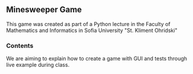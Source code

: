 ## Minesweeper Game

This game was created as part of a Python lecture in the Faculty of Mathematics and Informatics in Sofia University "St. Kliment Ohridski"

### Contents

We are aiming to explain how to create a game with GUI and tests through live example during class.

